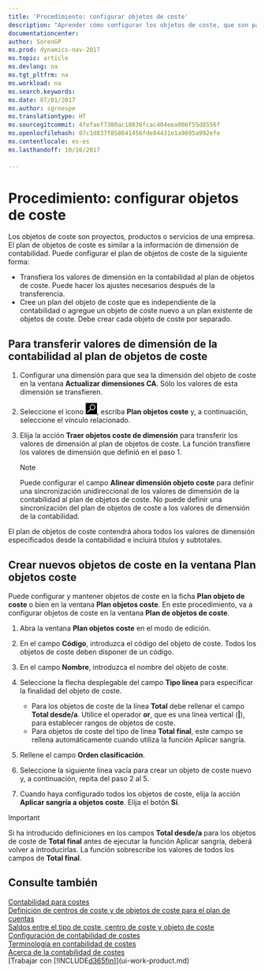 ```yaml
---
title: 'Procedimiento: configurar objetos de coste'
description: "Aprender cómo configurar los objetos de coste, que son parecidos a las dimensiones de contabilidad."
documentationcenter: 
author: SorenGP
ms.prod: dynamics-nav-2017
ms.topic: article
ms.devlang: na
ms.tgt_pltfrm: na
ms.workload: na
ms.search.keywords: 
ms.date: 07/01/2017
ms.author: sgroespe
ms.translationtype: HT
ms.sourcegitcommit: 4fefaef7380ac10836fcac404eea006f55d8556f
ms.openlocfilehash: 07c1d837f858641456fde84431e1a9695a992efe
ms.contentlocale: es-es
ms.lasthandoff: 10/16/2017

---
```

# <a name="how-to-set-up-cost-objects"></a>Procedimiento: configurar objetos de coste
Los objetos de coste son proyectos, productos o servicios de una empresa. El plan de objetos de coste es similar a la información de dimensión de contabilidad. Puede configurar el plan de objetos de coste de la siguiente forma:  

* Transfiera los valores de dimensión en la contabilidad al plan de objetos de coste. Puede hacer los ajustes necesarios después de la transferencia.  
* Cree un plan del objeto de coste que es independiente de la contabilidad o agregue un objeto de coste nuevo a un plan existente de objetos de coste. Debe crear cada objeto de coste por separado.  

## <a name="to-transfer-dimension-values-from-the-general-ledger-to-the-chart-of-cost-objects"></a>Para transferir valores de dimensión de la contabilidad al plan de objetos de coste  
1.  Configurar una dimensión para que sea la dimensión del objeto de coste en la ventana **Actualizar dimensiones CA**. Sólo los valores de esta dimensión se transfieren.  
2.  Seleccione el icono ![Buscar página o informe](media/ui-search/search_small.png "icono Buscar página o informe"), escriba **Plan objetos coste** y, a continuación, seleccione el vínculo relacionado.  
3.  Elija la acción **Traer objetos coste de dimensión** para transferir los valores de dimensión al plan de objetos de coste. La función transfiere los valores de dimensión que definió en el paso 1.  

    > [!NOTE]  
    >  Puede configurar el campo **Alinear dimensión objeto coste** para definir una sincronización unidireccional de los valores de dimensión de la contabilidad al plan de objetos de coste. No puede definir una sincronización del plan de objetos de coste a los valores de dimensión de la contabilidad.  

El plan de objetos de coste contendrá ahora todos los valores de dimensión especificados desde la contabilidad e incluirá títulos y subtotales.  

## <a name="to-create-new-cost-objects-in-the-chart-of-cost-objects-window"></a>Crear nuevos objetos de coste en la ventana Plan objetos coste  
Puede configurar y mantener objetos de coste en la ficha **Plan objeto de coste** o bien en la ventana **Plan objetos coste**. En este procedimiento, va a configurar objetos de coste en la ventana **Plan de objetos de coste**.  

1.  Abra la ventana **Plan objetos coste** en el modo de edición.  
2.  En el campo **Código**, introduzca el código del objeto de coste. Todos los objetos de coste deben disponer de un código.  
3.  En el campo **Nombre**, introduzca el nombre del objeto de coste.  
4.  Seleccione la flecha desplegable del campo **Tipo línea** para especificar la finalidad del objeto de coste.  

    * Para los objetos de coste de la línea **Total** debe rellenar el campo **Total desde/a**. Utilice el operador **or**, que es una línea vertical (**&#124;**), para establecer rangos de objetos de coste.  
    * Para objetos de coste del tipo de línea **Total final**, este campo se rellena automáticamente cuando utiliza la función Aplicar sangría.  
5.  Rellene el campo **Orden clasificación**.  
6.  Seleccione la siguiente línea vacía para crear un objeto de coste nuevo y, a continuación, repita del paso 2 al 5.  
7.  Cuando haya configurado todos los objetos de coste, elija la acción **Aplicar sangría a objetos coste**. Elija el botón **Sí**.  

> [!IMPORTANT]  
>  Si ha introducido definiciones en los campos **Total desde/a** para los objetos de coste de **Total final** antes de ejecutar la función Aplicar sangría, deberá volver a introducirlas. La función sobrescribe los valores de todos los campos de **Total final**.  

## <a name="see-also"></a>Consulte también  
[Contabilidad para costes](finance-manage-cost-accounting.md)  
[Definición de centros de coste y de objetos de coste para el plan de cuentas](finance-defining-cost-centers-and-cost-objects-for-chart-of-accounts.md)   
[Saldos entre el tipo de coste, centro de coste y objeto de coste](finance-balances-between-cost-type-cost-center-and-cost-object.md)   
[Configuración de contabilidad de costes](finance-set-up-cost-accounting.md)   
[Terminología en contabilidad de costes](finance-terminology-in-cost-accounting.md)   
[Acerca de la contabilidad de costes](finance-about-cost-accounting.md)  
[Trabajar con [!INCLUDE[d365fin](includes/d365fin_md.md)]](ui-work-product.md)

